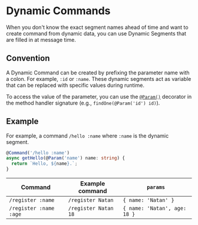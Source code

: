 # Dynamic Commands
When you don't know the exact segment names ahead of time and want to create command from dynamic data, you can use Dynamic Segments that are filled in at message time. 

## Convention
A Dynamic Command can be created by prefixing the parameter name with a colon. For example, `:id` or `:name`. These dynamic segments act as variable that can be replaced with specific values during runtime.

To access the value of the parameter, you can use the [`@Param()`](/getting-started/param-decorators) decorator in the method handler signature (e.g., `findOne(@Param('id') id)`). 


## Example
For example, a  command `/hello :name` where `:name` is the dynamic segment.

```ts
@Command('/hello :name')
async getHello(@Param('name') name: string) {
  return `Hello, ${name}.`;
}
```

| Command                | Example command      | `params`                     |
|------------------------|----------------------|------------------------------|
| `/register :name`      | `/register Natan`    | `{ name: 'Natan' }`          |
| `/register :name :age` | `/register Natan 18` | `{ name: 'Natan', age: 18 }` |
